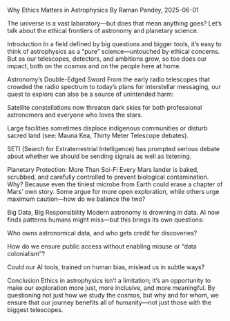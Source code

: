 Why Ethics Matters in Astrophysics
By Raman Pandey, 2025-06-01

The universe is a vast laboratory—but does that mean anything goes? Let’s talk about the ethical frontiers of astronomy and planetary science.

Introduction
In a field defined by big questions and bigger tools, it’s easy to think of astrophysics as a “pure” science—untouched by ethical concerns. But as our telescopes, detectors, and ambitions grow, so too does our impact, both on the cosmos and on the people here at home.

Astronomy’s Double-Edged Sword
From the early radio telescopes that crowded the radio spectrum to today’s plans for interstellar messaging, our quest to explore can also be a source of unintended harm:

Satellite constellations now threaten dark skies for both professional astronomers and everyone who loves the stars.

Large facilities sometimes displace indigenous communities or disturb sacred land (see: Mauna Kea, Thirty Meter Telescope debates).

SETI (Search for Extraterrestrial Intelligence) has prompted serious debate about whether we should be sending signals as well as listening.

Planetary Protection: More Than Sci-Fi
Every Mars lander is baked, scrubbed, and carefully controlled to prevent biological contamination. Why? Because even the tiniest microbe from Earth could erase a chapter of Mars’ own story. Some argue for more open exploration, while others urge maximum caution—how do we balance the two?

Big Data, Big Responsibility
Modern astronomy is drowning in data. AI now finds patterns humans might miss—but this brings its own questions:

Who owns astronomical data, and who gets credit for discoveries?

How do we ensure public access without enabling misuse or “data colonialism”?

Could our AI tools, trained on human bias, mislead us in subtle ways?

Conclusion
Ethics in astrophysics isn’t a limitation; it’s an opportunity to make our exploration more just, more inclusive, and more meaningful. By questioning not just how we study the cosmos, but why and for whom, we ensure that our journey benefits all of humanity—not just those with the biggest telescopes.